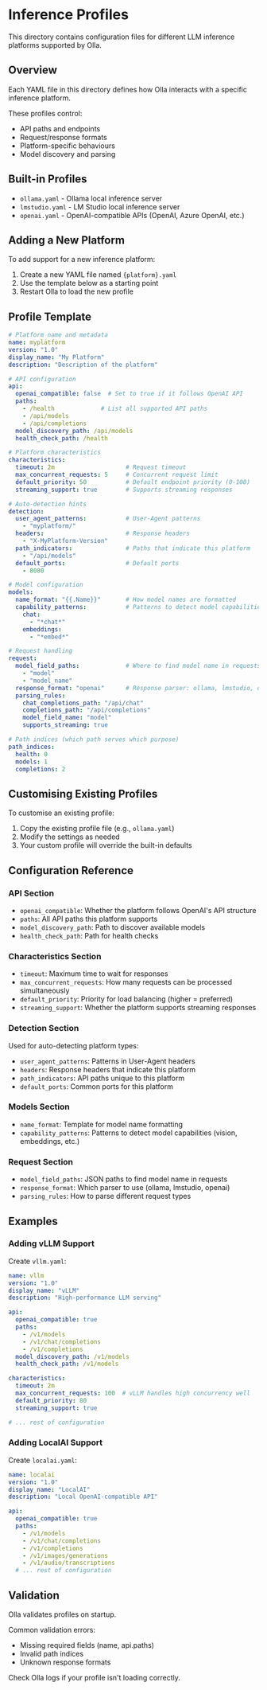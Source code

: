 # Inference Profiles

This directory contains configuration files for different LLM inference platforms supported by Olla.

## Overview

Each YAML file in this directory defines how Olla interacts with a specific inference platform. 

These profiles control:

- API paths and endpoints
- Request/response formats
- Platform-specific behaviours
- Model discovery and parsing

## Built-in Profiles

- `ollama.yaml` - Ollama local inference server
- `lmstudio.yaml` - LM Studio local inference server  
- `openai.yaml` - OpenAI-compatible APIs (OpenAI, Azure OpenAI, etc.)

## Adding a New Platform

To add support for a new inference platform:

1. Create a new YAML file named `{platform}.yaml`
2. Use the template below as a starting point
3. Restart Olla to load the new profile

## Profile Template

```yaml
# Platform name and metadata
name: myplatform
version: "1.0"
display_name: "My Platform"
description: "Description of the platform"

# API configuration
api:
  openai_compatible: false  # Set to true if it follows OpenAI API
  paths:
    - /health             # List all supported API paths
    - /api/models
    - /api/completions
  model_discovery_path: /api/models
  health_check_path: /health

# Platform characteristics
characteristics:
  timeout: 2m                    # Request timeout
  max_concurrent_requests: 5     # Concurrent request limit
  default_priority: 50           # Default endpoint priority (0-100)
  streaming_support: true        # Supports streaming responses

# Auto-detection hints
detection:
  user_agent_patterns:           # User-Agent patterns
    - "myplatform/"
  headers:                       # Response headers
    - "X-MyPlatform-Version"
  path_indicators:               # Paths that indicate this platform
    - "/api/models"
  default_ports:                 # Default ports
    - 8080

# Model configuration
models:
  name_format: "{{.Name}}"       # How model names are formatted
  capability_patterns:           # Patterns to detect model capabilities
    chat:
      - "*chat*"
    embeddings:
      - "*embed*"

# Request handling
request:
  model_field_paths:             # Where to find model name in requests
    - "model"
    - "model_name"
  response_format: "openai"      # Response parser: ollama, lmstudio, openai
  parsing_rules:
    chat_completions_path: "/api/chat"
    completions_path: "/api/completions"
    model_field_name: "model"
    supports_streaming: true

# Path indices (which path serves which purpose)
path_indices:
  health: 0
  models: 1
  completions: 2
```

## Customising Existing Profiles

To customise an existing profile:

1. Copy the existing profile file (e.g., `ollama.yaml`)
2. Modify the settings as needed
3. Your custom profile will override the built-in defaults

## Configuration Reference

### API Section
- `openai_compatible`: Whether the platform follows OpenAI's API structure
- `paths`: All API paths this platform supports
- `model_discovery_path`: Path to discover available models
- `health_check_path`: Path for health checks

### Characteristics Section
- `timeout`: Maximum time to wait for responses
- `max_concurrent_requests`: How many requests can be processed simultaneously
- `default_priority`: Priority for load balancing (higher = preferred)
- `streaming_support`: Whether the platform supports streaming responses

### Detection Section
Used for auto-detecting platform types:
- `user_agent_patterns`: Patterns in User-Agent headers
- `headers`: Response headers that indicate this platform
- `path_indicators`: API paths unique to this platform
- `default_ports`: Common ports for this platform

### Models Section
- `name_format`: Template for model name formatting
- `capability_patterns`: Patterns to detect model capabilities (vision, embeddings, etc.)

### Request Section
- `model_field_paths`: JSON paths to find model name in requests
- `response_format`: Which parser to use (ollama, lmstudio, openai)
- `parsing_rules`: How to parse different request types

## Examples

### Adding vLLM Support

Create `vllm.yaml`:

```yaml
name: vllm
version: "1.0"
display_name: "vLLM"
description: "High-performance LLM serving"

api:
  openai_compatible: true
  paths:
    - /v1/models
    - /v1/chat/completions
    - /v1/completions
  model_discovery_path: /v1/models
  health_check_path: /v1/models

characteristics:
  timeout: 2m
  max_concurrent_requests: 100  # vLLM handles high concurrency well
  default_priority: 80
  streaming_support: true

# ... rest of configuration
```

### Adding LocalAI Support

Create `localai.yaml`:

```yaml
name: localai
version: "1.0"
display_name: "LocalAI"
description: "Local OpenAI-compatible API"

api:
  openai_compatible: true
  paths:
    - /v1/models
    - /v1/chat/completions
    - /v1/completions
    - /v1/images/generations
    - /v1/audio/transcriptions
  # ... rest of configuration
```

## Validation

Olla validates profiles on startup. 

Common validation errors:

- Missing required fields (name, api.paths)
- Invalid path indices
- Unknown response formats

Check Olla logs if your profile isn't loading correctly.